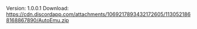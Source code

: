 Version: 1.0.0.1
Download: https://cdn.discordapp.com/attachments/1069217893432172605/1130521868168867890/AutoEmu.zip
